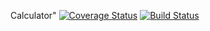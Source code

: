 Calculator"
[![Coverage Status](https://coveralls.io/repos/github/ak2378/HW-1-Calculator/badge.svg?branch=main)](https://coveralls.io/github/ak2378/HW-1-Calculator?branch=main)
[![Build Status](https://travis-ci.com/ak2378/HW-1-Calculator.svg?branch=master)](https://travis-ci.com/ak2378/HW-1-Calculator)

